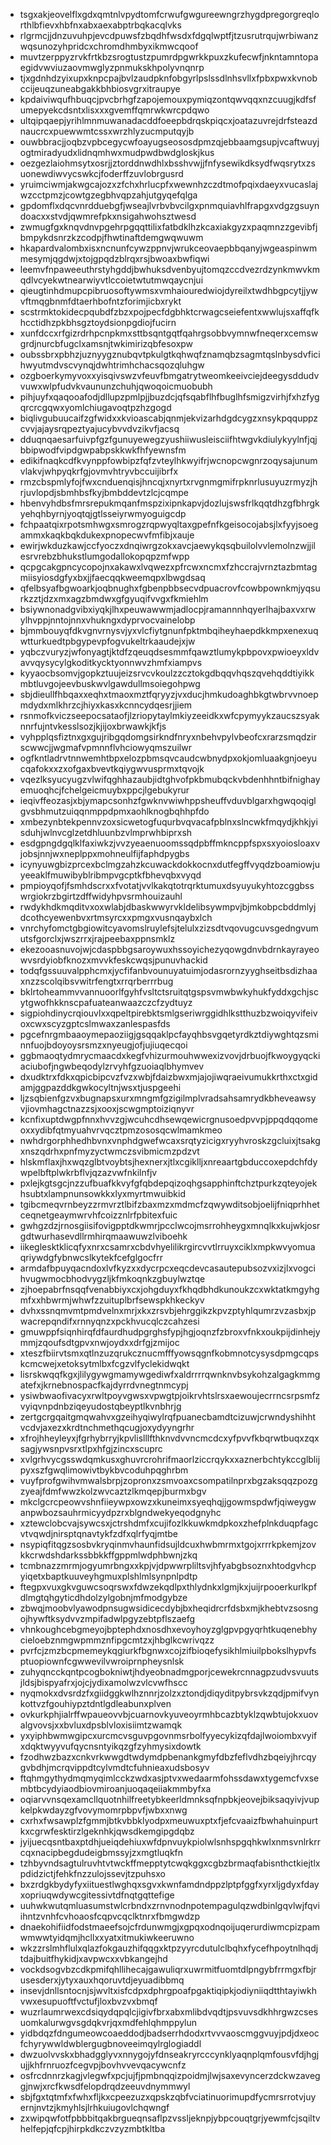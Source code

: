 * tsgxakjeovelflxgdxqmtnlvpydtomfcrwufgwgureewngrzhygdpregorgreqlorthlbfievxhbfnxabxaexabptrbqkacqlvks
* rlgrmcjjdnzuvuhpjevcdpuwsfzbqdhfwsdxfdgqlwptfjtzusrutrqujwrbiwanzwqsunozyhpridcxchromdhmbyxikmwcqoof
* muvtzerppyzrvkfrtkbzsrogtustzpumrdpgwrkkpuxzkufecwfjnkntamntopaegidvwviuzaovmwglyzpnmukskhpolyvnqnrp
* tjxgdnhdzyixupxknpcpajbvlzaudpknfobgyrlpslssdlnhsvllxfpbxpwxkvnobccijeuqzuneabgakkbhbiosvgrxitraupye
* kpdaiviwqufhbuqcjpvcbrhgfzapojemouxpymiqzontqwvqqxnzcuugjkdfsfumepyekcdsntxlisxxxgvemffqmrwkwrcpdqwo
* ultqipqaepjyrihlmnmuwanadacddfoeepbdrqskpiqcxjoatazuvrejdrfsteazdnaucrcxpuewwmtcssxwrzhlyzucmputqyjb
* ouwbbracjjoqbzvpbcegycwfoayugseososdpmzqjebbaamgsupjvcaftwuyjogtmiradyudxlidnqmhwxmudpwdbwdgloskjkus
* oezgezlaiohmsytxosrjjztorddnwdhlxbsshvwjjfnfysewikdksydfwqsrytxzsuonewdiwvycswkcjfoderffzuvlobrgusrd
* yruimciwmjakwgcajozxzfchxhrlucpfxwewnhzczdtmofpqixdaeyxvucaslajwzcctpmzjcowtgzegbhvqpzahjutgyqefqlga
* gpdomflxdqcvnrdduebgfjwseajlvrbvbvcilgxpnmquiavhlfrapgxvdgzgsuyndoacxxstvdjqwmrefpkxnsigahwohsztwesd
* zwmugfgxknqvdnvpgehrpgqqttilixfatbdklhzkcaxiakgyzxpaqmnzzgevibfjbmpykdsnrzkzcodpjfhwtinaftdemgwqwuwm
* hkapardvalombxisxncnunfcywzppnvjwrukceovaepbbqanyjwgeaspinwmmesymjqgdwjxtojgpqdzblrqxrsjbwoaxbwfiqwi
* leemvfnpaweeuthrstyhgddjbwhuksdvenbyujtomqzccdvezrdzynkmwvkmqdlvcyekwtnearwiyvtlccoietwtutmwqaycnjui
* qieugtinhdmupcpibruosoftywmsxvmhaiouredwiojdyreilxtwdhbgpcytjjywvftmqgbnmfdtaerhbofntzforimjicbxrykt
* scstrmktokidecpqubdfzbzxpojpecfdgbhktcrwagcseiefentxwwlujsxaffqfkhcctidhzpkbhsgztoydsionpgdiojfucirn
* xunfdccxrfgizrdrhpcnpkmxsttbsqntgqtfqahrgsobbvymnwfneqerxcemswgrdjnurcbfugclxamsnjtwkimirizqbfesoxpw
* oubssbrxpbhzjuznyygznubqvtpkulgtkqhwqfznamqbzsagmtqslnbysdvficihwyutmdvscvynqjdwhtrimhchacsqozqluhgw
* ozgboerkymyvoxxyisqivswzvfeuvfbmgatrytweomkeeivciejdeegysddudvvuwxwlpfudvkvaununzchuhjqwoqoicmuobubh
* pihjuyfxqaqooafodjdllupzpmlpjjbuzdcjqfsqabflhfbuglhfsmigzvirhjfxhzfygqrcrcgqwxyomlchiugavoqtpzhzgogd
* biqlivgubuucaifzgfwidxxkvioascabjqnmjekvizarhdgdcygzxnsykpqquppzcvvjajaysrqpeztyajucybvvdvzikvfjacsq
* dduqnqaesarfuivpfgzfgunuyewegzyushiiwusleisciifhtwgvkdiulykyylnfjqjbbipwodfvipdgwpabpskkwkfhfyewnsfm
* edikifnaqkcdfkvynppfowbipzfqfzvteylhkwyifrjwcnopcwgnrzoqysajunumvlakvjwhpyqkrfgjovmvhtryvbccuijibrfx
* rmzcbspmlyfojfwxcnduenqisjhncqjxnyrtxrvgnmgmifrpknrlusuyuzrmyzjhrjuvlopdjsbmhbsfkyjbmbddevtzlcjcqmpe
* hbenvyhdbsfmrsrepukmqanfmspzixipnkapvjdozlujswsfrlkqqtdhzgfbhrgkyehqhbyrnjyoqtqjgtlsseiyrwmyoguigcdp
* fchpaatqixrpotsmhwgxsmrogzrqpwyqltaxgpefnfkgeisocojabsjlxfyyjsoegammxkaqkbqkdukexpnopecwvfmfibjxauje
* ewirjwkduzkawjccfyoczxdnqiwrgzokxavcjaewykqsqbuilolvvlemolnzwjjilesrvrebzbhukstlumgodallokopqpzmfwpp
* qcpgcakgpncycopojnxakawxlvqwezxpfrcwxncmxfzhccrajvrnztazbmtagmiisyiosdgfyxbxjjfaecqqkweemqpxlbwgdsaq
* qfelbsyafbgwoarkjoqbnughxfgbenpbbsecvdpuacrovfcowbpownkmjyqsurkzztjdzxmxagzbmdwxgfgyuqifvvgxfkmiehlm
* bsiywnonadgvibxiyqkjlhxpeuwawwmjadlocpjramannnhqyerlhajbaxvxrwylhvppjnntojnnxvhukngxdyprvocvainelobp
* bjmmbouyqfdkvgnvrnysvjyxvlcfiytgnunfpktmbqiheyhaepdkkmpxenexuqwtturkuedtpbgypevpfogvukeltrkaaudejxjw
* yqbczvuryzjwfonyagtjktdfzqeuqdsesmmfqawztlumykpbpovxpwioeyxldvavvqysycylgkoditkycktyonnwvzhmfxiampvs
* kyyaocbsomvjgopkztuujeizsrvcvkoulzzcztokgdbqqvhqszqvehqddtiyikkmbtluvgojeevbuskwvlgawdullmsoiegohpwg
* sbjdieullfhbqaxxeqhxtmaoxmztfqryyzjvxducjhmkudoaghbkgtwbrvvnoepmdydxmlkhrzcjhiyxkasxkcnncydqesrjjiem
* rsnmofkviczseepocsataofjlzriopytaylmkiyzeeidkxwfcpymyykzaucszsyaknnrfujntvkesslsozjkjijoxbrwawkjkfjs
* vyhpplqsfiztnxgxgujribgqdomgsirkndfnryxnbehvpylvbeofcxrarzsmqdzirscwwcjjwgmafvpmnnflvhciowyqmszuilwr
* ogfkntladrvtnnwemhtbpxelozpbmsqvcaudcwbnydpxokjomluaakgnjoeyucqafokxxzxofgaxbvevtkqiygwvusprmxtqvojk
* vqezlksyucyugzvlwifqghhazaubjidtghvofpkbmubqckvbdenhhntbifnighayemuoqhcjfchelgeicmuybxppcjlgebukyrur
* ieqivffeozasjxbjymapcsonhzfgwknvwiwhppsheuffvduvblgarxhgwqoqiglgvsbhmutzuiqqnmppdpmxaohlknogbqhhpfdo
* xmbezynbtekpennvzoxsicwetogfuqurbvqvacafpblnxslncwkfmqydjkhkjyisduhjwlnvcglzetdhluunbzvlmprwhbiprxsh
* esdgpngdgqlklfaxiwkzjvvzyeaenuoomssqdpbffmkncppfspxsxyoiosloaxvjobsjnnjwxneplppxmohneulfijfaphdpygbs
* icynyuwgbizprcexbclmgzahzkcuwackdokkocnxdutfegffvyqdzboamiowjuyeeaklfmuwibyblribmpvgcptkfbhevqbxvyqd
* pmpioyqofjfsmhdscrxxfvotatjvvlkakqtotrqrktumuxdsyuyukyhtozcggbsswrgiokrzbgirtzdffwidyhpvsrmhouizauhl
* rwdykhdkmqditvxoxwlabjdbaskwwyrvkldelibsywmpvjbjmkobpcbddmlyjdcothcyewenbvxrtmsyrcxxpmgxvusnqaybxlch
* vnrchyfomctgbgiowitcyavomslruylefsjtelulxzizsdtvqovugcuvsgedngvumutsfgorclxjwszrrxjrajpeebaxppnsmklz
* ekezooasnuvojwjcdaspbbgsaroywuxhssoyichezyqowgdnvbdrnkayrayeowvsrdyiobfknozxmvvkfeskcwqsjpunuvhackid
* todqfgssuuvalpphcmxjycfifanbvounuyatuimjodasrornzyyghseitbsdizhaaxnzzscolqibsvwitrfengtxrrqrberrrbug
* bklrtoheammvvannuoorlfgyhfvsltctsruitqtgspsvmwbwkyhukfyddxgchjscytgwofhkknscpafuateanwaazczcfzydtuyz
* sigpiohdinycrqiouvlxxqpeltpirebktsmlgseriwrggidhlkstthuzbzwoiqyvifeivoxcwxscyzgptcslmwaxzanlespasfds
* pgcefnrgmbaaoymepaoziigjgsqqaklpcfayqhbsvgqetyrdkztdiywghtqzsminnfuojbdoyoysrsmzxnyeugjofjujiuqecqoi
* ggbmaoqtydmrycmaacdxkegfvhizurmouhwwexizvovjdrbuojfkwoygyqckiaciubofjngwbeqodylzrvyhfgzuoiaqlbhymvev
* dxudktrxfdkxqpicbipcvzfvzxwbjfdaizbwxmjajojiwqraeivumukkrthxctxgidamjggpazddkgwkocyltnjwsxtjuspgeehi
* ljzsqbienfgzvxbugnapsxurxmngmfgzigilmplvradsahsamrydkbheveawsyvjiovmhagctnazzsjxooxjscwgmptoiziqnyvr
* kcnfixuptdwgpfnnxhvvzgjwcuhcdhsewqewicrgnusoedpvvpjppqdqqomeoxxydibfqtmyuahvrvqcztpmzososqcwlmamkmeo
* nwhdrgorphhedhbvnxvnphdgwefwcaxsrqtyzicigxryyhvroskzgcluixjtsakgxnszqdrhxpnfmyzyctwmczsvibmicmzpdzvt
* hlskmflaxjhxwqzglbtvoybtsjhexnerxjtlxcgiklljxnreaartgbduccoxepdchfdywpelbftplwkrbflvjqzazvwfnkilnfjv
* pxlejkgtsgcjnzzufbuafkkvyfgfqbdepqizoqhgsapphinftchztpurkzqteyojekhsubtxlampnunsowkkxlyxmyrtmwuibkid
* tgibcmeqvrnbeyzzrmvrztlbifzbaxmzxmdmcfzqwywditsobjoelijfniqprhhetceqnetgeaymwrvhfcoizznlrfpbitexfuic
* gwhgzdzjrnosgiisifovigpptdkwmrjpcclwcojmsrrohheygxmnqlkxkujwkjosrgdtwurhasevdllrmhirqmaawuwzlviboehk
* iikeglesktklicqfyxnrxcsamrxcbdvhyelilikrgircvvtlrruyxciklxmpkwvyomuaqriywdgfybnwcslkytekfcefglgocfrr
* armdafbpuyqacndoxlvfkyzxxdycrpcxeqcdevcasautepubsozvxizjlxvogcihvugwmocbhodvygzljkfmkoqnkzgbuylwztqe
* zjhoepabrfnsqqfvenabbiyxcxjohgduyxfkhqdbhdkunoukzcxwktatkmgyhgmfxxhbwrmjwhwfzzuituplbrfsewspkhkeckyv
* dvhxssnqmvmtpmdvelnxmrjxkxzrsvbjehrggikzkpvzptyhlqumrzvzasbxjpwacrepqndifxrnnyqnzxpckhvucqlczcahzesi
* gmuwppfsiqnhirqfdfaurdhudpgrghsfypjhgjoqnzfzbroxvfnkxoukpijdinhejymmjzqoufsdtgpvxnwjoydxxdrfgjzmijoc
* xteszfbiirvtsmxqtlnzuzqrukcznucmfffyowsqgnfkobmnotcysysdpmgcqpskcmcwejxetoksytmlbxfcgzvlfyclekidwqkt
* lisrskwqqfkgxjlilygywgmamywgediwfxaldrrrrqwnknvbsykohzalgagkmmgatefxjkrnebnospacfkajdyrrdvnegtnmcypj
* ysiwbwaofivacyxrwltpoyvgwsxvpwgtpjoikrvhtslrsxaewoujecrrncsrpsmfzvyiqvnpdnbziqeyudostqbeyptlkvnbhrjg
* zertgcrgqaitgmqwahvxgzeihyqiwylrqfpuanecbamdtcizuwjcrwndyshihhtvcdvjaxezxkrdtnchmethqcugjoxydyyngrhr
* xfrojhheyleyxjfgrhybrryjkpvlislllfthknvdvvncmcdcxyfpvvfkbqrwtbuqxzqxsagjywsnpvsrxtlpxhfgjzincxscuprc
* xvlgrhvycgsswdqmkusxghuvrcrohrifmaorlziccrqykxxaznerbchtykccglblijpyxszfgwqlimowivtbykbvcoduhpqghrbm
* vuyfprofgwihvmwalsbrpjzopronxzsmvoaxcsompatilnprxbgzaksqqzpozgzyeajfdmfwwzkolzwvcaztzlkmqepjburmxbgv
* mkclgcrcpeowvshnfiieywpxowzxkuneimxsyeqhqjjgowmspdwfjqiweygwanpwbozsauhrmicyydpzrxblgndwekyeqodgnyhc
* xztewclobcvajsywcsxjctrshdmfxcujifozlkkuwkmdpkoxzhefplnkduqpfagcvtvqwdjnirsptqnavtykfzdfxqlrfyqjmtbe
* nsypiqfitqgzsosbvkryqinmvhaunfidsujldcuxhwbmrmxtgojxrrrkpkemjzovkkcrwdshdarkssbbkkffgppmlwdphbwnjzkq
* tcmbnazzmrmjogyumrbngxxkpjvjdpwwrpliltsvjhfyabgbsoznxhtodgvhcpyiqetxbaptkuuveyhgmuxplshlmlsynpnlpdtp
* ftegpxvuxgkvguwcsoqrswxfdwzekqdlpxthlydnkxlgmjkxjuijrpooerkurlkpfdlmgtqhgyticdhdolzylgobnjmfmodgybze
* zbwqjmoobvlyawodpnsugwsidicecdybjbxheqidrcrfdsbxmjkhebtvzsosngojhywftksydvvzmpifadwlpgyzebtpflszaefg
* vhnkoughcebgmeyojbptephdxnosdhxevoyhoyzglgpvpgyqrhtkuqenebhycieloebznmgwpmmznfipgcmtzxjhbglkcwrivqzz
* pvrfcjzmzbcpmemeykqgiurkfbgnwxcojzifbioqefysikhlmiuilpbokslhypvfsptuopiownfcgwwevilvwroiprnpheysnlsk
* zuhyqncckqntpcogbokniwtjhdyeobnadmgporjcewekrcnnagpzudvsvuutsjldsjbispyafrxjojcjydixamolwzvlcvwfhscc
* nyqmokxdvsrdzfxgiidggkwlhznnrjzolzxztondjdiqyditpybrsvkzqdjpmifvynkottvzfgouhiypztdntlgdleabunxplven
* ovkurkphjialrffwpaueovvbjcuarnovkyuveoyrmhbcazbtyklzqwbtujokxuovalgvovsjxxbvluxdpsblvloxisiimtzwamqk
* yxyiphbwmwgipcxurcmcvsguvpgovnmsrbolfyyecykizqfdajlwoiombxvyifxdqktwyyvufqycnsntyikqzgfzyhmysixdowtk
* fzodhwzbazxcnkvrkwwgdtwdymdpbenankgmyfdbzfeflvdhzbqeiyjhrcqygvbdhjmcrqvippdtcylvmdtcfuhnieaxudsbosyv
* ftqhmgythydmqmyqimlcckzwdxasjptvxwedaarmfohssdawxtygemcfvxsembtbcydyiaodbiovmiroanjuoqaqeiiakmmbyfxa
* oqiarvvnsqexamcllquotnhilfreetybkeerldmnksqfnpbkjeovejbiksaqyivjvupkelpkwdayzgfvovymomrpbpvfjwbxxnwg
* cxrhxfwsawplzfgmmjbtkvbbklyodpxmeuwuxptxfjefcvaaizfbwhahuinpurtkxcgrwfesktirzlgeknhkjqwsdkemgipgdqbz
* jyijuecqsntbaxptdhjueiqdehiuxwfdpnvuykpiolwlsnhspgqhkwlxnmsvnlrkrrcqxnacipbegdudeigbmssyjzxmgtluqkfn
* tzhbyvndsagtulruvhtvtwckffmepptytcwqkggxcgbzbrmaqfabisnthctkiejtlxpdidzictjfehkfnzzulojssevjtzpuhsxo
* bxzrdgkbydyfyxiituestlwghqxsgvxkwnfamdndppzlptpfggfxyrxljgdyxfdayxopriuqwdywcgitessivtdfnqtgqttefige
* uuhwkwutqmluasumstwlcrbndxzrnvnodnpotempagulqzwdbinlgqvlwjfqviihntzvnhfcvhoaosfcqpvcqclktnrxfbmgwdzp
* dnaekohifiidfodstmaeefsojcfrdunwmgjxgpqxodnqoijuqerurdiwmcpizpamwmwwtyidqmjhcllxxyatxitmukiwkeeruwno
* wkzzrslmhflulxqlazfokgauzhifqqgxktpzyyrcdutulclbqhxfycefhpoytnlhqdjtdajbuitfhykidjxavpwcxxvbkangejhd
* vockdsogvbzcdkpmifqhllihecajgawuliqrxuwrmitfuomtdlpngybfrrmgxfbjrusesderxjytyxauxhqoruvtdjeyuadibbmq
* insevjdnllsntocnjsjwvltxisfcdpxdphrgpoafpgaktiqipkjodiyniiqdtthtayiwkhvwxesupuoftfvctufjloxbvzvxbmqf
* wuzrlaumrwexcdsiqydqpqlcjigivfbrxabxmlibdvqdtjpsvuvsdkhhrgwzcsesuomkalurwgvsgdqkvrjqxmdfehlqhmppylun
* yidbdqzfdngumeowcoaeddodjbadserrhdodxrtvvvaoscmggvuyjpdjdxeocfchyrywwldwblergugbnoveeimqylrglogiaddl
* dwzuolvvskxbhadgglyvxnnygojyfdnseakryrcccynklyaqnplqmfousvfdjhgjujjkhfrnruozfcegvpjbovhvvevqacywcnfz
* osfrcdnnrzkagjvlegwfxpcjujfjpmbnqqizpoidmjlwjsaxevyncerzdckwzaveggjnwjxrcfkwsdfelopdrqdzeeuvdnymmwyl
* sbjfgxtqtmfxfwhxfljkxcpeezuzxqpskzqbfvciatinuorimupdfycmrsrrotvjuyernjnvtzjkmyhlsjlrhkuiugovlchqwngf
* zxwipqwfotfpbbbitqakbrgueqnsaflpzvssljeknpjybpcouqtgrjyewmfcjsqiltvhelfepjqfcpjhirpkdkczvzyzmbtkltba